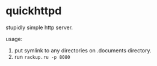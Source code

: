 # quickhttpd

stupidly simple http server.

usage:
1. put symlink to any directories on .documents directory.
1. run ```rackup.ru -p 8080```

